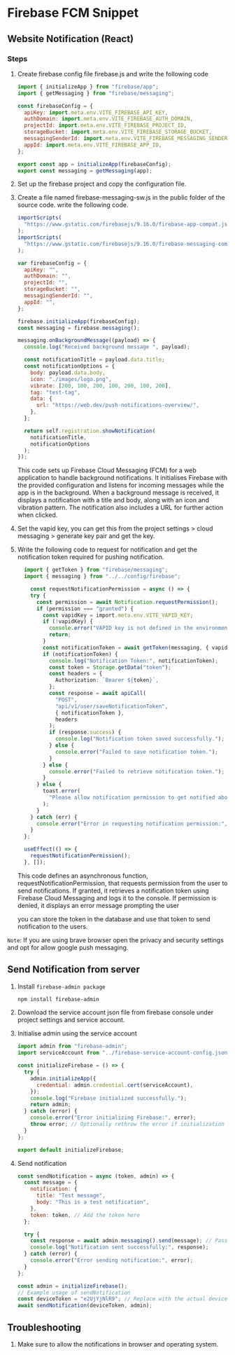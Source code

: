 # Firebase FCM Snippet

## Website Notification (React)

### Steps

1. Create firebase config file firebase.js and write the following code

    ```javascript
    import { initializeApp } from "firebase/app";
    import { getMessaging } from "firebase/messaging";

    const firebaseConfig = {
      apiKey: import.meta.env.VITE_FIREBASE_API_KEY,
      authDomain: import.meta.env.VITE_FIREBASE_AUTH_DOMAIN,
      projectId: import.meta.env.VITE_FIREBASE_PROJECT_ID,
      storageBucket: import.meta.env.VITE_FIREBASE_STORAGE_BUCKET,
      messagingSenderId: import.meta.env.VITE_FIREBASE_MESSAGING_SENDER_ID,
      appId: import.meta.env.VITE_FIREBASE_APP_ID,
    };

    export const app = initializeApp(firebaseConfig);
    export const messaging = getMessaging(app);
    ```

2. Set up the firebase project and copy the configuration file.

3. Create a file named firebase-messaging-sw.js in the public folder of the source code. write the following code.

    ```javascript
    importScripts(
      "https://www.gstatic.com/firebasejs/9.16.0/firebase-app-compat.js"
    );
    importScripts(
      "https://www.gstatic.com/firebasejs/9.16.0/firebase-messaging-compat.js"
    );

    var firebaseConfig = {
      apiKey: "",
      authDomain: "",
      projectId: "",
      storageBucket: "",
      messagingSenderId: "",
      appId: "",
    };

    firebase.initializeApp(firebaseConfig);
    const messaging = firebase.messaging();

    messaging.onBackgroundMessage((payload) => {
      console.log("Received background message ", payload);

      const notificationTitle = payload.data.title;
      const notificationOptions = {
        body: payload.data.body,
        icon: "./images/logo.png",
        vibrate: [200, 100, 200, 100, 200, 100, 200],
        tag: "test-tag",
        data: {
          url: "https://web.dev/push-notifications-overview/",
        },
      };

      return self.registration.showNotification(
        notificationTitle,
        notificationOptions
      );
    });
    ```

    This code sets up Firebase Cloud Messaging (FCM) for a web application to handle background notifications. It initialises Firebase with the provided configuration and listens for incoming messages while the app is in the background. When a background message is received, it displays a notification with a title and body, along with an icon and vibration pattern. The notification also includes a URL for further action when clicked.

4. Set the vapid key, you can get this from the project settings > cloud messaging > generate key pair and get the key.

5. Write the following code to request for notification and get the notification token required for pushing notification.

    ```typescript
      import { getToken } from "firebase/messaging";
      import { messaging } from "../../config/firebase";

        const requestNotificationPermission = async () => {
        try {
          const permission = await Notification.requestPermission();
          if (permission === "granted") {
            const vapidKey = import.meta.env.VITE_VAPID_KEY;
            if (!vapidKey) {
              console.error("VAPID key is not defined in the environment file.");
              return;
            }
            const notificationToken = await getToken(messaging, { vapidKey });
            if (notificationToken) {
              console.log("Notification Token:", notificationToken);
              const token = Storage.getData("token");
              const headers = {
                Authorization: `Bearer ${token}`,
              };
              const response = await apiCall(
                "POST",
                "api/v1/user/saveNotificationToken",
                { notificationToken },
                headers
              );
              if (response.success) {
                console.log("Notification token saved successfully.");
              } else {
                console.error("Failed to save notification token.");
              }
            } else {
              console.error("Failed to retrieve notification token.");
            }
          } else {
            toast.error(
              "Please allow notification permission to get notified about stock updates."
            );
          }
        } catch (err) {
          console.error("Error in requesting notification permission:", err);
        }
      };

      useEffect(() => {
        requestNotificationPermission();
      }, []);
    ```

    This code defines an asynchronous function, requestNotificationPermission, that requests permission from the user to send notifications. If granted, it retrieves a notification token using Firebase Cloud Messaging and logs it to the console. If permission is denied, it displays an error message prompting the user

    you can store the token in the database and use that token to send notification to the users.

`Note`: If you are using brave browser open the privacy and security settings and opt for allow google push messaging.

## Send Notification from server

1. Install `firebase-admin package`

    ```bash
    npm install firebase-admin
    ```

2. Download the service account json file from firebase console under project settings and service account.
3. Initialise admin using the service account

    ```javascript
    import admin from "firebase-admin";
    import serviceAccount from "../firebase-service-account-config.json" with {type: "json"};

    const initializeFirebase = () => {
      try {
        admin.initializeApp({
          credential: admin.credential.cert(serviceAccount),
        });
        console.log("Firebase initialized successfully.");
        return admin;
      } catch (error) {
        console.error("Error initializing Firebase:", error);
        throw error; // Optionally rethrow the error if initialization should stop on failure
      }
    };

    export default initializeFirebase;
    ```

4. Send notification

    ```javascript
    const sendNotification = async (token, admin) => {
      const message = {
        notification: {
          title: "Test message",
          body: "This is a test notification",
        },
        token: token, // Add the token here
      };

      try {
        const response = await admin.messaging().send(message); // Pass only the message object
        console.log("Notification sent successfully:", response);
      } catch (error) {
        console.error("Error sending notification:", error);
      }
    };

    const admin = initializeFirebase();
    // Example usage of sendNotification
    const deviceToken = "e2UjYjNlR9"; // Replace with the actual device token
    await sendNotification(deviceToken, admin);
    ```

## Troubleshooting

1. Make sure to allow the notifications in browser and operating system.
